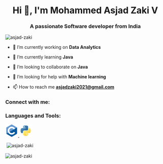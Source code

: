 <h1 align="center">Hi 👋, I'm Mohammed Asjad Zaki V</h1>
<h3 align="center">A passionate Software developer from India</h3>

<p align="left"> <img src="https://komarev.com/ghpvc/?username=asjad-zaki&label=Profile%20views&color=0e75b6&style=flat" alt="asjad-zaki" /> </p>

- 🔭 I’m currently working on **Data Analytics**

- 🌱 I’m currently learning **Java**

- 👯 I’m looking to collaborate on **Java**

- 🤝 I’m looking for help with **Machine learning**

- 📫 How to reach me **asjadzaki2021@gmail.com**

<h3 align="left">Connect with me:</h3>
<p align="left">
</p>

<h3 align="left">Languages and Tools:</h3>
<p align="left"> <a href="https://www.cprogramming.com/" target="_blank" rel="noreferrer"> <img src="https://raw.githubusercontent.com/devicons/devicon/master/icons/c/c-original.svg" alt="c" width="40" height="40"/> </a> <a href="https://www.python.org" target="_blank" rel="noreferrer"> <img src="https://raw.githubusercontent.com/devicons/devicon/master/icons/python/python-original.svg" alt="python" width="40" height="40"/> </a> </p>

<p>&nbsp;<img align="center" src="https://github-readme-stats.vercel.app/api?username=asjad-zaki&show_icons=true&locale=en" alt="asjad-zaki" /></p>

<p><img align="center" src="https://github-readme-streak-stats.herokuapp.com/?user=asjad-zaki&" alt="asjad-zaki" /></p>
